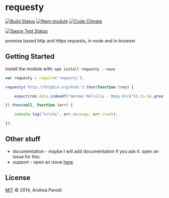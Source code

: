 # requesty
[![Build Status](https://secure.travis-ci.org/parroit/requesty.png?branch=master)](http://travis-ci.org/parroit/requesty)  [![Npm module](https://badge.fury.io/js/requesty.png)](https://npmjs.org/package/requesty) [![Code Climate](https://codeclimate.com/github/parroit/requesty.png)](https://codeclimate.com/github/parroit/requesty)

[![Sauce Test Status](https://saucelabs.com/browser-matrix/parroit-requesty.svg)](https://saucelabs.com/u/parroit-requesty)

promise based http and https requests, in node and in browser

## Getting Started
Install the module with: `npm install requesty --save`

```javascript
var requesty = require('requesty');

requesty('http://httpbin.org/html').then(function (res) {

    expect(res.data.indexOf("Herman Melville - Moby-Dick")).to.be.greaterThan(10);

}).then(null, function (err) {

    console.log("%s\n%s", err.message, err.stack);

});
```

## Other stuff

* documentation - maybe I will add documentation if you ask it. open an issue for this.
* support - open an issue [here](https://github.com/parroit/requesty/issues).

## License
[MIT](http://opensource.org/licenses/MIT) © 2014, Andrea Parodi